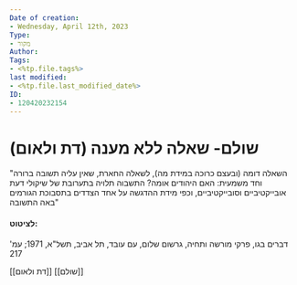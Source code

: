 ```yaml
---
Date of creation:
- Wednesday, April 12th, 2023
Type:
- מקור
Author:
Tags:
- <%tp.file.tags%>
last modified:
- <%tp.file.last_modified_date%>
ID:
- 120420232154
---
```

# שולם- שאלה ללא מענה (דת ולאום)

"השאלה דומה (ובעצם כרוכה במידת מה), לשאלה החארת, שאין עליה תשובה ברורה וחד משמעית: האם היהודים אומה? התשבוה תלויה בתערובת של שיקולי דעת אובייקטיביים וסובייקטיביים, וכפי מידת ההדגשה על אחד הצדדים בתסבוכת הגורמים באה התשובה"

#### לציטוט:
דברים בגו, פרקי מורשה ותחיה, גרשום שלום, עם עובד, תל אביב, תשל"א, 1971;
עמ' 217

[[דת ולאום]]
[[שולם]]

